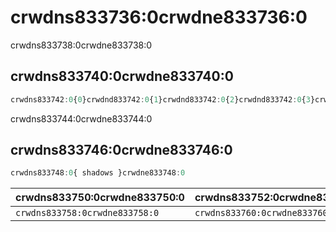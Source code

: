 # crwdns833736:0crwdne833736:0

<p class="description">crwdns833738:0crwdne833738:0</p>

## crwdns833740:0crwdne833740:0

```jsx
crwdns833742:0{0}crwdnd833742:0{1}crwdnd833742:0{2}crwdnd833742:0{3}crwdne833742:0
```

crwdns833744:0crwdne833744:0

## crwdns833746:0crwdne833746:0

```js
crwdns833748:0{ shadows }crwdne833748:0
```

| crwdns833750:0crwdne833750:0   | crwdns833752:0crwdne833752:0   | crwdns833754:0crwdne833754:0   | crwdns833756:0crwdne833756:0   |
|:------------------------------ |:------------------------------ |:------------------------------ |:------------------------------ |
| `crwdns833758:0crwdne833758:0` | `crwdns833760:0crwdne833760:0` | `crwdns833762:0crwdne833762:0` | `crwdns833764:0crwdne833764:0` |